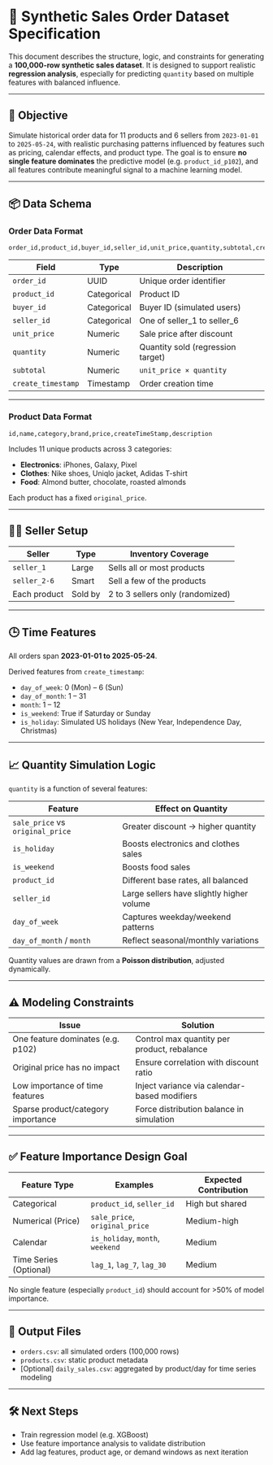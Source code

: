 # 🧪 Synthetic Sales Order Dataset Specification

This document describes the structure, logic, and constraints for generating a **100,000-row synthetic sales dataset**. It is designed to support realistic **regression analysis**, especially for predicting `quantity` based on multiple features with balanced influence.

---

## 🎯 Objective

Simulate historical order data for 11 products and 6 sellers from `2023-01-01` to `2025-05-24`, with realistic purchasing patterns influenced by features such as pricing, calendar effects, and product type. The goal is to ensure **no single feature dominates** the predictive model (e.g. `product_id_p102`), and all features contribute meaningful signal to a machine learning model.

---

## 📦 Data Schema

### **Order Data Format**

```csv
order_id,product_id,buyer_id,seller_id,unit_price,quantity,subtotal,create_timestamp
```

| Field            | Type        | Description                                 |
|------------------|-------------|---------------------------------------------|
| `order_id`       | UUID        | Unique order identifier                     |
| `product_id`     | Categorical | Product ID                                  |
| `buyer_id`       | Categorical | Buyer ID (simulated users)                  |
| `seller_id`      | Categorical | One of seller_1 to seller_6                 |
| `unit_price`     | Numeric     | Sale price after discount                   |
| `quantity`       | Numeric     | Quantity sold (regression target)           |
| `subtotal`       | Numeric     | `unit_price × quantity`                     |
| `create_timestamp` | Timestamp | Order creation time                         |

---

### **Product Data Format**

```csv
id,name,category,brand,price,createTimeStamp,description
```

Includes 11 unique products across 3 categories:
- **Electronics**: iPhones, Galaxy, Pixel
- **Clothes**: Nike shoes, Uniqlo jacket, Adidas T-shirt
- **Food**: Almond butter, chocolate, roasted almonds

Each product has a fixed `original_price`.

---

## 🧑‍💼 Seller Setup

| Seller        | Type    | Inventory Coverage               |
|---------------|---------|----------------------------------|
| `seller_1`    | Large   | Sells all or most products       |
| `seller_2-6`  | Smart   | Sell a few of the products       |
| Each product  | Sold by | 2 to 3 sellers only (randomized) |

---

## 🕒 Time Features

All orders span **2023-01-01 to 2025-05-24**.

Derived features from `create_timestamp`:
- `day_of_week`: 0 (Mon) – 6 (Sun)
- `day_of_month`: 1 – 31
- `month`: 1 – 12
- `is_weekend`: True if Saturday or Sunday
- `is_holiday`: Simulated US holidays (New Year, Independence Day, Christmas)

---

## 📈 Quantity Simulation Logic

`quantity` is a function of several features:

| Feature             | Effect on Quantity                               |
|---------------------|--------------------------------------------------|
| `sale_price` vs `original_price` | Greater discount → higher quantity        |
| `is_holiday`        | Boosts electronics and clothes sales             |
| `is_weekend`        | Boosts food sales                                |
| `product_id`         | Different base rates, all balanced               |
| `seller_id`         | Large sellers have slightly higher volume        |
| `day_of_week`       | Captures weekday/weekend patterns                |
| `day_of_month` / `month` | Reflect seasonal/monthly variations        |

Quantity values are drawn from a **Poisson distribution**, adjusted dynamically.

---

## ⚠️ Modeling Constraints

| Issue                                | Solution                                        |
|-------------------------------------|-------------------------------------------------|
| One feature dominates (e.g. p102)   | Control max quantity per product, rebalance     |
| Original price has no impact        | Ensure correlation with discount ratio          |
| Low importance of time features     | Inject variance via calendar-based modifiers    |
| Sparse product/category importance  | Force distribution balance in simulation        |

---

## ✅ Feature Importance Design Goal

| Feature Type       | Examples                         | Expected Contribution |
|--------------------|----------------------------------|------------------------|
| Categorical         | `product_id`, `seller_id`         | High but shared        |
| Numerical (Price)   | `sale_price`, `original_price`    | Medium-high            |
| Calendar            | `is_holiday`, `month`, `weekend` | Medium                 |
| Time Series (Optional) | `lag_1`, `lag_7`, `lag_30`     | Medium                 |

No single feature (especially `product_id`) should account for >50% of model importance.

---

## 📁 Output Files

- `orders.csv`: all simulated orders (100,000 rows)
- `products.csv`: static product metadata
- [Optional] `daily_sales.csv`: aggregated by product/day for time series modeling

---

## 🛠️ Next Steps

- Train regression model (e.g. XGBoost)
- Use feature importance analysis to validate distribution
- Add lag features, product age, or demand windows as next iteration
